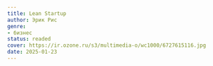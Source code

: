 ```yaml
---
title: Lean Startup
author: Эрик Рис
genre:
- бизнес
status: readed
cover: https://ir.ozone.ru/s3/multimedia-o/wc1000/6727615116.jpg
date: 2025-01-23
---
```


